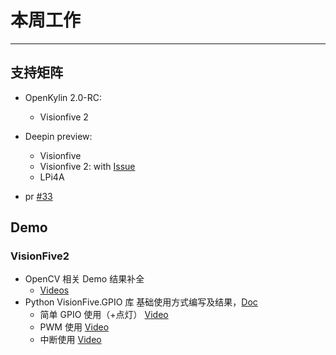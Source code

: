 # 本周工作

---

## 支持矩阵

- OpenKylin 2.0-RC:
    - Visionfive 2
- Deepin preview:
    - Visionfive
    - Visionfive 2: with [Issue](https://github.com/linuxdeepin/developer-center/issues/9882)
    - LPi4A 

- pr [#33](https://github.com/KevinMX/support-matrix/pull/33)

## Demo

### VisionFive2

- OpenCV 相关 Demo 结果补全
    - [Videos](../../doc/vf2_demo/opencv/videos/)
- Python VisionFive.GPIO 库 基础使用方式编写及结果，[Doc](../../doc/vf2_demo/python/README.md)
    - 简单 GPIO 使用（+点灯） [Video](../../doc/vf2_demo/python/assets/LED_BLINK.mp4)
    - PWM 使用 [Video](../../doc/vf2_demo/python/assets/PWM_LED.mp4)
    - 中断使用 [Video](../../doc/vf2_demo/python/assets/BUT_LED.mp4)



